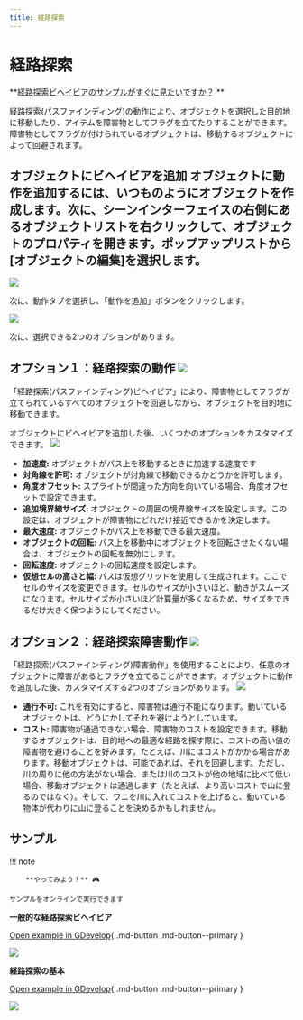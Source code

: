 ```yaml
---
title: 経路探索
---
```

# 経路探索

**[経路探索ビヘイビアのサンプルがすぐに見たいですか？](#Examples) **

経路探索(パスファインディング)の動作により、オブジェクトを選択した目的地に移動したり、アイテムを障害物としてフラグを立てたりすることができます。障害物としてフラグが付けられているオブジェクトは、移動するオブジェクトによって回避されます。

## オブジェクトにビヘイビアを追加 オブジェクトに動作を追加するには、いつものようにオブジェクトを作成します。次に、シーンインターフェイスの右側にあるオブジェクトリストを右クリックして、オブジェクトのプロパティを開きます。ポップアップリストから\[オブジェクトの編集\]を選択します。

![](/gdevelop5/editplayerobject.jpg)

次に、動作タブを選択し、「動作を追加」ボタンをクリックします。

![](/gdevelop5/behaviors-tab.png)

次に、選択できる2つのオプションがあります。

## オプション１：経路探索の動作 ![](/gdevelop5/behaviors/pathfinding-behavior-inlist.png)

「経路探索(パスファインディング)ビヘイビア」により、障害物としてフラグが立てられているすべてのオブジェクトを回避しながら、オブジェクトを目的地に移動できます。

オブジェクトにビヘイビアを追加した後、いくつかのオプションをカスタマイズできます。 ![](/gdevelop5/behaviors/pathafindin-behavior-options.png)

- **加速度:** オブジェクトがパス上を移動するときに加速する速度です
- **対角線を許可:** オブジェクトが対角線で移動できるかどうかを許可します。
- **角度オフセット:** スプライトが間違った方向を向いている場合、角度オフセットで設定できます。
- **追加境界線サイズ:** オブジェクトの周囲の境界線サイズを設定します。この設定は、オブジェクトが障害物にどれだけ接近できるかを決定します。
- **最大速度:** オブジェクトがパス上を移動できる最大速度。
- **オブジェクトの回転:** パス上を移動中にオブジェクトを回転させたくない場合は、オブジェクトの回転を無効にします。
- **回転速度:** オブジェクトの回転速度を設定します。
- **仮想セルの高さと幅:** パスは仮想グリッドを使用して生成されます。ここでセルのサイズを変更できます。セルのサイズが小さいほど、動きがスムーズになります。セルサイズが小さいほど計算量が多くなるため、サイズをできるだけ大きく保つようにしてください。

## オプション２：経路探索障害動作 ![](/gdevelop5/behaviors/pathfinding-obstacle-inlist.png)

「経路探索(パスファインディング)障害動作」を使用することにより、任意のオブジェクトに障害があるとフラグを立てることができます。オブジェクトに動作を追加した後、カスタマイズする2つのオプションがあります。 ![](/gdevelop5/behaviors/pathfinding-obstacle-options.png)

- **通行不可:** これを有効にすると、障害物は通行不能になります。動いているオブジェクトは、どうにかしてそれを避けようとしています。
- **コスト:** 障害物が通過できない場合、障害物のコストを設定できます。移動するオブジェクトは、目的地への最適な経路を探す際に、コストの高い値の障害物を避けることを好みます。たとえば、川にはコストがかかる場合があります。移動オブジェクトは、可能であれば、それを回避します。ただし、川の周りに他の方法がない場合、または川のコストが他の地域に比べて低い場合、移動オブジェクトは通過します（たとえば、より高いコストで山に登るのではなく）。そして、ワニを川に入れてコストを上げると、動いている物体が代わりに山に登ることを決めるかもしれません。

## サンプル

!!! note

        **やってみよう！** 🎮

    サンプルをオンラインで実行できます

**一般的な経路探索ビヘイビア**

[Open example in GDevelop](https://editor.gdevelop.io/?project=example://pathfinding){ .md-button .md-button--primary }

[![](/gdevelop5/behaviors/pathfindinggeneral.png)](https://editor.gdevelop-app.com/?project=example://pathfinding)


**経路探索の基本**

[Open example in GDevelop](https://editor.gdevelop.io/?project=example://pathfinding-basics){ .md-button .md-button--primary }

[![](/gdevelop5/behaviors/pathfindingbasics.png)](https://editor.gdevelop-app.com/?project=example://pathfinding-basics)
